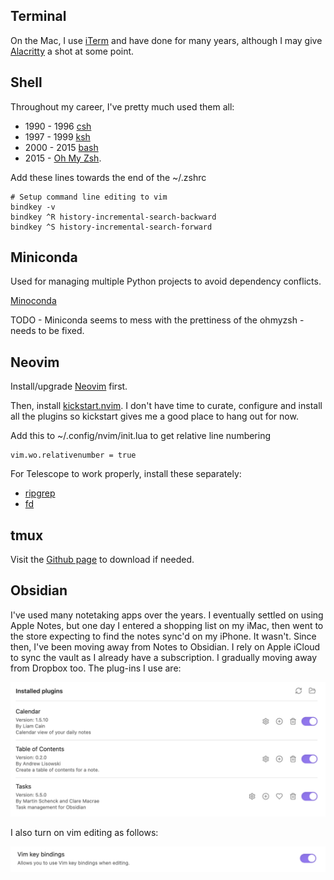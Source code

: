 ## Terminal 

On the Mac, I use [iTerm](https://iterm2.com) and have done for many years, although I may give [Alacritty](https://github.com/alacritty/alacritty) a shot at some point.

## Shell

Throughout my career, I've pretty much used them all: 

- 1990 - 1996 [csh](https://en.wikipedia.org/wiki/C_shell)
- 1997 - 1999 [ksh](https://en.wikipedia.org/wiki/KornShell)
- 2000 - 2015 [bash](https://www.gnu.org/software/bash/)
- 2015 -      [Oh My Zsh](https://ohmyz.sh).

Add these lines towards the end of the ~/.zshrc

    # Setup command line editing to vim
    bindkey -v
    bindkey ^R history-incremental-search-backward 
    bindkey ^S history-incremental-search-forward

## Miniconda

Used for managing multiple Python projects to avoid dependency conflicts.

[Minoconda](https://docs.anaconda.com/free/miniconda/index.html)

TODO - Miniconda seems to mess with the prettiness of the ohmyzsh - needs to be fixed.

## Neovim

Install/upgrade [Neovim](https://neovim.io) first.

Then, install [kickstart.nvim](https://github.com/nvim-lua/kickstart.nvim). I don't have time to curate, configure and install all the plugins so kickstart gives me a good place to hang out for now.

Add this to ~/.config/nvim/init.lua to get relative line numbering

    vim.wo.relativenumber = true

For Telescope to work properly, install these separately:

 - [ripgrep](https://github.com/BurntSushi/ripgrep)
 - [fd](https://github.com/sharkdp/fd)

 ## tmux

Visit the [Github page](https://github.com/tmux/tmux/wiki) to download if needed. 

## Obsidian

I've used many notetaking apps over the years. I eventually settled on using Apple Notes, but one day I entered a shopping list on my iMac, then went to the store expecting to find the notes sync'd on my iPhone. It wasn't. Since then, I've been moving away from Notes to Obsidian. I rely on Apple iCloud to sync the vault as I already have a subscription. I gradually moving away from Dropbox too. The plug-ins I use are:

![Obsidian plugins](Obsidianplugins.png)

I also turn on vim editing as follows:

![Turning on VIM key bindings](Obsidianvim.png)



